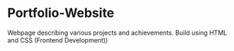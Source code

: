# Portfolio-Website
 Webpage describing various projects and achievements. Build using HTML and CSS (Frontend Development))
